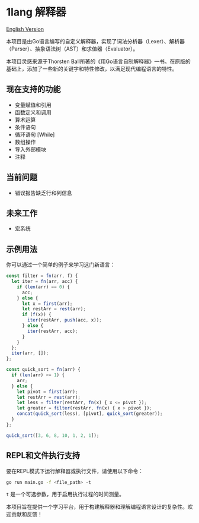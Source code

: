# 1lang 解释器

[English Version](README.md)

本项目是由Go语言编写的自定义解释器，实现了词法分析器（Lexer）、解析器（Parser）、抽象语法树（AST）和求值器（Evaluator）。

本项目灵感来源于Thorsten Ball所著的《用Go语言自制解释器》一书。在原版的基础上，添加了一些新的关键字和特性修改，以满足现代编程语言的特性。

## 现在支持的功能
- 变量赋值和引用
- 函数定义和调用
- 算术运算
- 条件语句
- 循环语句 [While]
- 数组操作
- 导入外部模块
- 注释

## 当前问题
- 错误报告缺乏行和列信息

## 未来工作
- 宏系统

## 示例用法

你可以通过一个简单的例子来学习这门新语言：

```javascript
const filter = fn(arr, f) {
  let iter = fn(arr, acc) {
    if (len(arr) == 0) {
      acc;
    } else {
      let x = first(arr);
      let restArr = rest(arr);
      if (f(x)) {
        iter(restArr, push(acc, x));
      } else {
        iter(restArr, acc);
      }
    }
  };
  iter(arr, []);
};

const quick_sort = fn(arr) {
  if (len(arr) <= 1) {
    arr;
  } else {
    let pivot = first(arr);
    let restArr = rest(arr);
    let less = filter(restArr, fn(x) { x <= pivot });
    let greater = filter(restArr, fn(x) { x > pivot });
    concat(quick_sort(less), [pivot], quick_sort(greater));
  }
};

quick_sort([3, 6, 8, 10, 1, 2, 1]);
```

## REPL和文件执行支持

要在REPL模式下运行解释器或执行文件，请使用以下命令：

```bash
go run main.go -f <file_path> -t
```

`t` 是一个可选参数，用于启用执行过程的时间测量。

本项目旨在提供一个学习平台，用于构建解释器和理解编程语言设计的复杂性。欢迎贡献和反馈！